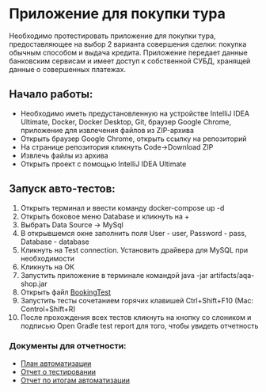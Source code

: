 
<h1>Приложение для покупки тура</h1>

Необходимо протестировать приложение для покупки тура, предоставляющее на выбор 2 варианта совершения
сделки: покупка обычным способом и выдача кредита. Приложение передает данные банковским сервисам и имеет
доступ к собственной СУБД, хранящей данные о совершенных платежах.

<h2>Начало работы:</h2>

* Необходимо иметь предустановленную на устройстве IntelliJ IDEA Ultimate, Docker,
  Docker Desktop, Git, браузер Google Chrome, приложение для извлечения файлов из ZIP-архива
* Открыть браузер Google Chrome, открыть ссылку на репозиторий
* На странице репозитория кликнуть Code->Download ZIP
* Извлечь файлы из архива
* Открыть проект с помощью IntelliJ IDEA Ultimate

<h2>Запуск авто-тестов:</h2>

1. Открыть терминал и ввести команду docker-compose up -d
2. Открыть боковое меню Database и кликнуть на +
3. Выбрать Data Source -> MySql
4. В открывшемся окне заполнить поля User - user, Password - pass, Database - database
5. Кликнуть на Test connection. Установить драйвера для MySQL при необходимости
6. Кликнуть на ОК
7. Запустить приложение в терминале командой java -jar artifacts/aqa-shop.jar
8. Открыть файл [BookingTest](src/test/java/ru/netology/booking/test/BookingTest.java)
9. Запустить тесты сочетанием горячих клавишей Ctrl+Shift+F10 (Mac: Control+Shift+R)
10. После прохождения всех тестов кликнуть на кнопку со слоником и подписью Open Gradle test report
    для того, чтобы увидеть отчетность

<h3>Документы для отчетности:</h3>

* [План автоматизации](documentation/Plan.md)
* [Отчет о тестировании](documentation/Report.md)
* [Отчет по итогам автоматизации](documentation/Summary.md)